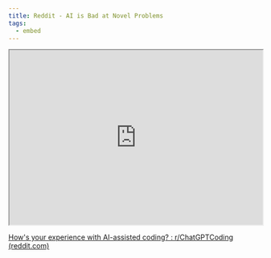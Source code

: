 ```yaml
---
title: Reddit - AI is Bad at Novel Problems
tags:
  - embed
---
```

<iframe src="https://embed.reddit.com/r/ChatGPTCoding/comments/18cj8r7/comment/kcd4myp/?embed=true&amp;ref_source=embed&amp;ref=share&amp;utm_medium=widgets&amp;utm_source=embedv2&amp;utm_term=23&amp;theme=dark&amp;showmedia=false&amp;showmore=false&amp;depth=1&amp;utm_name=comment_embed&amp;embed_host_url=https%3A%2F%2Fpublish.reddit.com%2Fembed" style="width: 100%; height: 348px"></iframe>

[How's your experience with AI-assisted coding? : r/ChatGPTCoding (reddit.com)](https://www.reddit.com/r/ChatGPTCoding/comments/18cj8r7/hows_your_experience_with_aiassisted_coding/)
